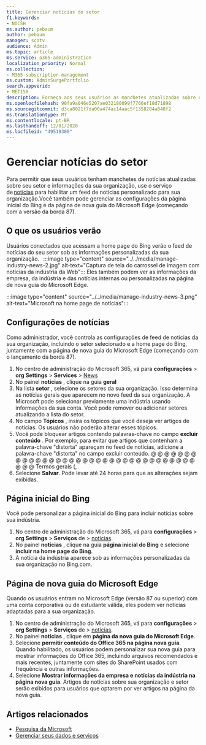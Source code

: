 ```yaml
---
title: Gerenciar notícias do setor
f1.keywords:
- NOCSH
ms.author: pebaum
author: pebaum
manager: scotv
audience: Admin
ms.topic: article
ms.service: o365-administration
localization_priority: Normal
ms.collection:
- M365-subscription-management
ms.custom: AdminSurgePortfolio
search.appverid:
- MET150
description: Forneça aos seus usuários as manchetes atualizadas sobre o seu setor e as informações da sua organização, use o serviço de notícias para habilitar um feed de notícias personalizado para sua organização.
ms.openlocfilehash: 90fa9a046e5207ae032180099f7766ef18d71898
ms.sourcegitcommit: d3ca8021f7da00a474ac14aac5f1358204a848f2
ms.translationtype: MT
ms.contentlocale: pt-BR
ms.lasthandoff: 12/01/2020
ms.locfileid: "49519300"
---
```

# <a name="manage-industry-news"></a>Gerenciar notícias do setor

Para permitir que seus usuários tenham manchetes de notícias atualizadas sobre seu setor e informações da sua organização, use o serviço de [notícias](https://admin.microsoft.com/adminportal/home?#/Settings/Services/:/Settings/L1/BingNews) para habilitar um feed de notícias personalizado para sua organização.Você também pode gerenciar as configurações da página inicial do Bing e da página de nova guia do Microsoft Edge (começando com a versão da borda 87).

## <a name="what-your-users-will-see"></a>O que os usuários verão
 
Usuários conectados que acessam a home page do Bing verão o feed de notícias do seu setor sob as informações personalizadas da sua organização.   
 :::image type="content" source="../../media/manage-industry-news-2.jpg" alt-text="Captura de tela do carrossel de imagem com notícias da indústria da Web":::
Eles também podem ver as informações da empresa, da indústria e das notícias internas ou personalizadas na página de nova guia do Microsoft Edge. 

:::image type="content" source="../../media/manage-industry-news-3.png" alt-text="Microsoft na home page de notícias":::

## <a name="news-settings"></a>Configurações de notícias

Como administrador, você controla as configurações de feed de notícias da sua organização, incluindo o setor selecionado e a home page do Bing, juntamente com a página de nova guia do Microsoft Edge (começando com o lançamento da borda 87).

1. No centro de administração do Microsoft 365, vá para **configurações**  >  **org Settings**  >  **Services**  >  [News](https://admin.microsoft.com/adminportal/home?#/Settings/Services/:/Settings/L1/BingNews)
2. No painel **notícias** , clique na guia **geral**
3. Na lista **setor** , selecione os setores da sua organização. Isso determina as notícias gerais que aparecem no novo feed da sua organização. A Microsoft pode selecionar previamente uma indústria usando informações da sua conta. Você pode remover ou adicionar setores atualizando a lista do setor.
4. No campo **Tópicos** , insira os tópicos que você deseja ver artigos de notícias. Os usuários não poderão alterar esses tópicos.
5. Você pode bloquear artigos contendo palavras-chave no campo **excluir conteúdo** .  Por exemplo, para evitar que artigos que contenham a palavra-chave "distorta" apareçam no feed de notícias, adicione a palavra-chave "distorta" no campo excluir conteúdo. @ @ @ @ @ @ @ @ @ @ @ @ @ @ @ @ @ @ @ @ @ @ @ @ @ @ @ @ @ @ @ @ @ @ @ @ @ Termos gerais (,
6. Selecione **Salvar**. Pode levar até 24 horas para que as alterações sejam exibidas.

## <a name="bing-homepage"></a>Página inicial do Bing

Você pode personalizar a página inicial do Bing para incluir notícias sobre sua indústria. 

1. No centro de administração do Microsoft 365, vá para **configurações**  >  **org Settings**  >  **Serviços** de  >  [notícias](https://admin.microsoft.com/adminportal/home?#/Settings/Services/:/Settings/L1/BingNews). 
2. No painel **notícias** , clique na guia **página inicial do Bing** e selecione **incluir na home page do Bing**.
3. A notícia da indústria aparece sob as informações personalizadas da sua organização no Bing.com.

## <a name="microsoft-edge-new-tab-page"></a>Página de nova guia do Microsoft Edge 
Quando os usuários entram no Microsoft Edge (versão 87 ou superior) com uma conta corporativa ou de estudante válida, eles podem ver notícias adaptadas para a sua organização.

1. No centro de administração do Microsoft 365, vá para **configurações**  >  **org Settings**  >  **Serviços** de  >  [notícias](https://admin.microsoft.com/adminportal/home?#/Settings/Services/:/Settings/L1/BingNews).
2. No painel **notícias** , clique em **página da nova guia do Microsoft Edge**.
3. Selecione **permitir conteúdo do Office 365 na página nova guia**. Quando habilitado, os usuários podem personalizar sua nova guia para mostrar informações do Office 365, incluindo arquivos recomendados e mais recentes, juntamente com sites do SharePoint usados com frequência e outras informações.
4. Selecione **Mostrar informações da empresa e notícias da indústria na página nova guia**. Artigos de notícias sobre sua organização e setor serão exibidos para usuários que optarem por ver artigos na página da nova guia.

## <a name="related-articles"></a>Artigos relacionados

- [Pesquisa da Microsoft](https://docs.microsoft.com/microsoftsearch/)
- [Gerenciar seus dados e serviços](https://docs.microsoft.com/microsoft-365/admin/manage)
